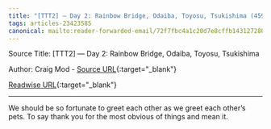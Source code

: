 ```yaml
---
title: "[TTT2] — Day 2: Rainbow Bridge, Odaiba, Toyosu, Tsukishima (459214542)"
tags: articles-23423585
canonical: mailto:reader-forwarded-email/72f7fbc4a1c20d7e8cffb14312728093
---
```


Source Title: [TTT2] — Day 2: Rainbow Bridge, Odaiba, Toyosu, Tsukishima

Author: Craig Mod - [Source URL](mailto:reader-forwarded-email/72f7fbc4a1c20d7e8cffb14312728093){:target="_blank"}

[Readwise URL](https://readwise.io/open/459214542){:target="_blank"}

---

We should be so fortunate to greet each other as we greet each other’s pets. To say thank you for the most obvious of things and mean it.
